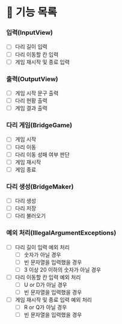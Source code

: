 # 📑 기능 목록

### 입력(InputView)
- [ ] 다리 길이 입력
- [ ] 다리 이동할 칸 입력
- [ ] 게임 재시작 및 종료 입력

### 출력(OutputView)
- [ ] 게임 시작 문구 출력
- [ ] 다리 현황 출력
- [ ] 게임 결과 출력

### 다리 게임(BridgeGame)
- [ ] 게임 시작
- [ ] 다리 이동
- [ ] 다리 이동 성패 여부 판단
- [ ] 게임 재시작
- [ ] 게임 종료

### 다리 생성(BridgeMaker)
- [ ] 다리 생성
- [ ] 다리 저장
- [ ] 다리 불러오기

### 예외 처리(IllegalArgumentExceptions)
- [ ] 다리 길이 입력 예외 처리
  - [ ] 숫자가 아닐 경우
  - [ ] 빈 문자열을 입력했을 경우
  - [ ] 3 이상 20 이하의 숫자가 아닐 경우
- [ ] 다리 이동할 칸 입력 예외 처리
  - [ ] U or D가 아닐 경우
  - [ ] 빈 문자열을 입력했을 경우
- [ ] 게임 재시작 및 종료 입력 예외 처리
  - [ ] R or Q가 아닐 경우
  - [ ] 빈 문자열을 입력했을 경우

